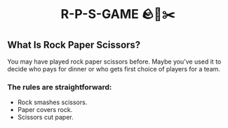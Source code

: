 # <h1 align="center">R-P-S-GAME 🪨📃✂️</h1>
## What Is Rock Paper Scissors?
You may have played rock paper scissors before. Maybe you’ve used it to decide who pays for dinner or who gets first choice of players for a team.
### The rules are straightforward:

- Rock smashes scissors.
- Paper covers rock.
- Scissors cut paper.
